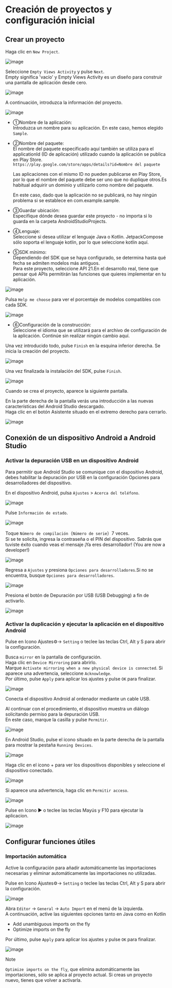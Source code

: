 # Creación de proyectos y configuración inicial

## Crear un proyecto

Haga clic en `New Project`.

![image](https://github.com/user-attachments/assets/98bae122-05f2-465d-8d9a-65d3adac409a)

Seleccione `Empty Views Activity` y pulse `Next`.
<br>Empty significa 'vacío' y Empty Views Activity es un diseño para construir una pantalla de aplicación desde cero.

![image](https://github.com/user-attachments/assets/731937ad-f286-45d3-893a-b75d27c9787f)

A continuación, introduzca la información del proyecto.

![image](https://github.com/user-attachments/assets/313e606d-db00-44ac-a7b4-285e09892907)

* ①Nombre de la aplicación:<br>
  Introduzca un nombre para su aplicación. En este caso, hemos elegido `Sample`.

* ②Nombre del paquete:<br>
  El nombre del paquete especificado aquí también se utiliza para el applicationId (ID de aplicación) utilizado cuando la aplicación se publica en Play Store.<br>
  `https://play.google.com/store/apps/details?id=Nombre del paquete`

  Las aplicaciones con el mismo ID no pueden publicarse en Play Store, por lo que el nombre del paquete debe ser uno que no duplique otros.Es habitual adquirir un dominio y utilizarlo como nombre del paquete.

  En este caso, dado que la aplicación no se publicará, no hay ningún problema si se establece en com.example.sample.

* ③Guardar ubicación:<br>
  Especifique dónde desea guardar este proyecto - no importa si lo guarda en la carpeta AndroidStudioProjects.

* ④Lenguaje:<br>
  Seleccione si desea utilizar el lenguaje Java o Kotlin. JetpackCompose sólo soporta el lenguaje kotlin, por lo que seleccione kotlin aquí.

* ⑤SDK mínimo:<br>
  Dependiendo del SDK que se haya configurado, se determina hasta qué fecha se admiten modelos más antiguos.<br>
  Para este proyecto, seleccione API 21.En el desarrollo real, tiene que pensar qué APIs permitirán las funciones que quieres implementar en tu aplicación.

![image](https://github.com/user-attachments/assets/b7dbf098-73cb-4481-9226-64d6c44f4155)

  Pulsa `Help me choose` para ver el porcentaje de modelos compatibles con cada SDK.

![image](https://github.com/user-attachments/assets/c5ef65ef-5b6c-4792-a0db-2b84cb23683e)

* ⑥Configuración de la construcción:<br>
  Seleccione el idioma que se utilizará para el archivo de configuración de la aplicación. Continúe sin realizar ningún cambio aquí.

Una vez introducido todo, pulse `Finish` en la esquina inferior derecha. Se inicia la creación del proyecto.

![image](https://github.com/user-attachments/assets/c7f0c233-1201-4725-97ff-421fdd29eb8e)

Una vez finalizada la instalación del SDK, pulse `Finish`.

![image](https://github.com/user-attachments/assets/80af867b-e5a1-43ba-bcfc-f8a2e6077dbf)


Cuando se crea el proyecto, aparece la siguiente pantalla.

En la parte derecha de la pantalla verás una introducción a las nuevas características del Android Studio descargado.<br>
Haga clic en el botón Asistente situado en el extremo derecho para cerrarlo.

![image](https://github.com/user-attachments/assets/b214319c-7ec6-4424-b4b8-9b24fd295f54)

## Conexión de un dispositivo Android a Android Studio

### Activar la depuración USB en un dispositivo Android

Para permitir que Android Studio se comunique con el dispositivo Android, debes habilitar la depuración por USB en la configuración Opciones para desarrolladores del dispositivo.

En el dispositivo Android, pulsa `Ajustes` > `Acerca del teléfono`.

![image](https://github.com/user-attachments/assets/9758619e-2e06-420c-bc5f-176e8236c095)

Pulse `Información de estado`.

![image](https://github.com/user-attachments/assets/d5412f99-3a43-4009-b268-f2b438f59d5a)

Toque `Número de compilación`（`Número de serie`）7 veces.<br>
Si se te solicita, ingresa la contraseña o el PIN del dispositivo. Sabrás que tuviste éxito cuando veas el mensaje ¡Ya eres desarrollador! (You are now a developer!)

![image](https://github.com/user-attachments/assets/a7f8c6f1-5616-4184-99f6-39c19840b83c)

Regresa a `Ajustes` y presiona `Opciones para desarrolladores`.Si no se encuentra, busque `Opciones para desarrolladores`.

![image](https://github.com/user-attachments/assets/24a444bf-35c5-41ec-8ab9-5308ed5e8637)

Presiona el botón de Depuración por USB (USB Debugging) a fin de activarlo.

![image](https://github.com/user-attachments/assets/14d0cc74-0600-4c1c-9b17-82c310301de3)

### Activar la duplicación y ejecutar la aplicación en el dispositivo Android

Pulse en Icono Ajustes⚙→ `Setting` o teclee las teclas Ctrl, Alt y S para abrir la configuración.

Busca `mirror` en la pantalla de configuración.<br>
Haga clic en `Device Mirroring` para abrirlo.<br>
Marque `Activate mirroring when a new physical device is connected`. Si aparece una advertencia, seleccione `Acknowledge`.<br>
Por último, pulse `Apply` para aplicar los ajustes y pulse `OK` para finalizar.

![image](https://github.com/user-attachments/assets/920a66e1-7656-434e-9da1-ef926744196d)

Conecta el dispositivo Android al ordenador mediante un cable USB.

Al continuar con el procedimiento, el dispositivo muestra un diálogo solicitando permiso para la depuración USB.<br>
En este caso, marque la casilla y pulse `Permitir`.

![image](https://github.com/user-attachments/assets/dce74bbd-aa38-4adb-9733-3e41476b14b6)

En Android Studio, pulse el icono situado en la parte derecha de la pantalla para mostrar la pestaña `Running Devices`.

![image](https://github.com/user-attachments/assets/45ad5012-8402-4b6c-a4af-31d581abed08)

Haga clic en el icono + para ver los dispositivos disponibles y seleccione el dispositivo conectado.

![image](https://github.com/user-attachments/assets/fce571d8-4eed-47f1-8dad-7361414be7f5)

Si aparece una advertencia, haga clic en `Permitir acceso`.

![image](https://github.com/user-attachments/assets/e884dca8-874c-4dc6-b144-3b73684e58f3)

Pulse en Icono ▶ o teclee las teclas Mayús y F10 para ejecutar la aplicacion.

![image](https://github.com/user-attachments/assets/f279b2e3-27f0-40cf-8d98-7bc45ac9a951)

## Configurar funciones útiles

### Importación automática

Active la configuración para añadir automáticamente las importaciones necesarias y eliminar automáticamente las importaciones no utilizadas.

Pulse en Icono Ajustes⚙→ `Setting` o teclee las teclas Ctrl, Alt y S para abrir la configuración.

![image](https://github.com/user-attachments/assets/11ed7c05-839e-41b5-80fc-bba9ad04ac71)

Abra `Editor` → `General` → `Auto Import` en el menú de la izquierda.<br>
A continuación, active las siguientes opciones tanto en Java como en Kotlin 
* Add unambiguous imports on the fly
* Optimize imports on the fly

Por último, pulse `Apply` para aplicar los ajustes y pulse `OK` para finalizar.

![image](https://github.com/user-attachments/assets/a56818b3-95f9-4254-80a8-0ba32050bacf)


> [!NOTE]
> `Optimize imports on the fly`, que elimina automáticamente las importaciones, sólo se aplica al proyecto actual. Si creas un proyecto nuevo, tienes que volver a activarla.
